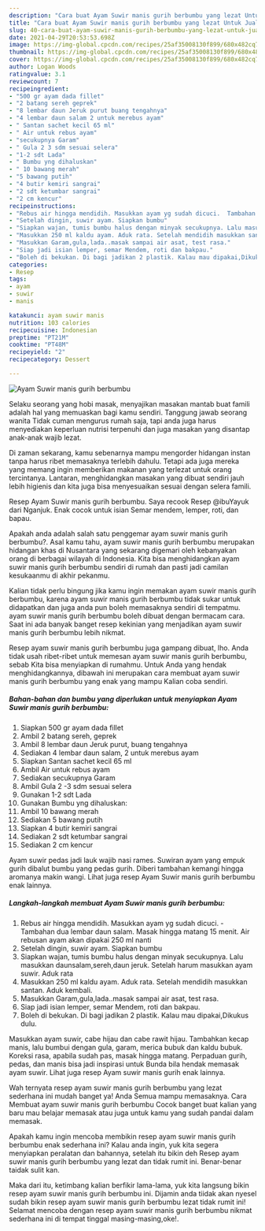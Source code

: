 ```yaml
---
description: "Cara buat Ayam Suwir manis gurih berbumbu yang lezat Untuk Jualan"
title: "Cara buat Ayam Suwir manis gurih berbumbu yang lezat Untuk Jualan"
slug: 40-cara-buat-ayam-suwir-manis-gurih-berbumbu-yang-lezat-untuk-jualan
date: 2021-04-29T20:53:53.698Z
image: https://img-global.cpcdn.com/recipes/25af35008130f899/680x482cq70/ayam-suwir-manis-gurih-berbumbu-foto-resep-utama.jpg
thumbnail: https://img-global.cpcdn.com/recipes/25af35008130f899/680x482cq70/ayam-suwir-manis-gurih-berbumbu-foto-resep-utama.jpg
cover: https://img-global.cpcdn.com/recipes/25af35008130f899/680x482cq70/ayam-suwir-manis-gurih-berbumbu-foto-resep-utama.jpg
author: Logan Woods
ratingvalue: 3.1
reviewcount: 7
recipeingredient:
- "500 gr ayam dada fillet"
- "2 batang sereh geprek"
- "8 lembar daun Jeruk purut buang tengahnya"
- "4 lembar daun salam 2 untuk merebus ayam"
- " Santan sachet kecil 65 ml"
- " Air untuk rebus ayam"
- "secukupnya Garam"
- " Gula 2 3 sdm sesuai selera"
- "1-2 sdt Lada"
- " Bumbu yng dihaluskan"
- " 10 bawang merah"
- "5 bawang putih"
- "4 butir kemiri sangrai"
- "2 sdt ketumbar sangrai"
- "2 cm kencur"
recipeinstructions:
- "Rebus air hingga mendidih. Masukkan ayam yg sudah dicuci.  Tambahan dua lembar daun salam. Masak hingga matang 15 menit. Air rebusan ayam akan dipakai 250 ml nanti"
- "Setelah dingin, suwir ayam. Siapkan bumbu"
- "Siapkan wajan, tumis bumbu halus dengan minyak secukupnya. Lalu masukkan daunsalam,sereh,daun jeruk. Setelah harum masukkan ayam suwir. Aduk rata"
- "Masukkan 250 ml kaldu ayam. Aduk rata. Setelah mendidih masukkan santan. Aduk kembali."
- "Masukkan Garam,gula,lada..masak sampai air asat, test rasa."
- "Siap jadi isian lemper, semar Mendem, roti dan bakpau."
- "Boleh di bekukan. Di bagi jadikan 2 plastik. Kalau mau dipakai,Dikukus dulu."
categories:
- Resep
tags:
- ayam
- suwir
- manis

katakunci: ayam suwir manis 
nutrition: 103 calories
recipecuisine: Indonesian
preptime: "PT21M"
cooktime: "PT48M"
recipeyield: "2"
recipecategory: Dessert

---
```



![Ayam Suwir manis gurih berbumbu](https://img-global.cpcdn.com/recipes/25af35008130f899/680x482cq70/ayam-suwir-manis-gurih-berbumbu-foto-resep-utama.jpg)

Selaku seorang yang hobi masak, menyajikan masakan mantab buat famili adalah hal yang memuaskan bagi kamu sendiri. Tanggung jawab seorang  wanita Tidak cuman mengurus rumah saja, tapi anda juga harus menyediakan keperluan nutrisi terpenuhi dan juga masakan yang disantap anak-anak wajib lezat.

Di zaman  sekarang, kamu sebenarnya mampu mengorder hidangan instan tanpa harus ribet memasaknya terlebih dahulu. Tetapi ada juga mereka yang memang ingin memberikan makanan yang terlezat untuk orang tercintanya. Lantaran, menghidangkan masakan yang dibuat sendiri jauh lebih higienis dan kita juga bisa menyesuaikan sesuai dengan selera famili. 

Resep Ayam Suwir manis gurih berbumbu. Saya recook Resep @ibuYayuk dari Nganjuk. Enak cocok untuk isian Semar mendem, lemper, roti, dan bapau.

Apakah anda adalah salah satu penggemar ayam suwir manis gurih berbumbu?. Asal kamu tahu, ayam suwir manis gurih berbumbu merupakan hidangan khas di Nusantara yang sekarang digemari oleh kebanyakan orang di berbagai wilayah di Indonesia. Kita bisa menghidangkan ayam suwir manis gurih berbumbu sendiri di rumah dan pasti jadi camilan kesukaanmu di akhir pekanmu.

Kalian tidak perlu bingung jika kamu ingin memakan ayam suwir manis gurih berbumbu, karena ayam suwir manis gurih berbumbu tidak sukar untuk didapatkan dan juga anda pun boleh memasaknya sendiri di tempatmu. ayam suwir manis gurih berbumbu boleh dibuat dengan bermacam cara. Saat ini ada banyak banget resep kekinian yang menjadikan ayam suwir manis gurih berbumbu lebih nikmat.

Resep ayam suwir manis gurih berbumbu juga gampang dibuat, lho. Anda tidak usah ribet-ribet untuk memesan ayam suwir manis gurih berbumbu, sebab Kita bisa menyiapkan di rumahmu. Untuk Anda yang hendak menghidangkannya, dibawah ini merupakan cara membuat ayam suwir manis gurih berbumbu yang enak yang mampu Kalian coba sendiri.

<!--inarticleads1-->

##### Bahan-bahan dan bumbu yang diperlukan untuk menyiapkan Ayam Suwir manis gurih berbumbu:

1. Siapkan 500 gr ayam dada fillet
1. Ambil 2 batang sereh, geprek
1. Ambil 8 lembar daun Jeruk purut, buang tengahnya
1. Sediakan 4 lembar daun salam, 2 untuk merebus ayam
1. Siapkan  Santan sachet kecil 65 ml
1. Ambil  Air untuk rebus ayam
1. Sediakan secukupnya Garam
1. Ambil  Gula 2 -3 sdm sesuai selera
1. Gunakan 1-2 sdt Lada
1. Gunakan  Bumbu yng dihaluskan:
1. Ambil  10 bawang merah
1. Sediakan 5 bawang putih
1. Siapkan 4 butir kemiri sangrai
1. Sediakan 2 sdt ketumbar sangrai
1. Sediakan 2 cm kencur


Ayam suwir pedas jadi lauk wajib nasi rames. Suwiran ayam yang empuk gurih dibalut bumbu yang pedas gurih. Diberi tambahan kemangi hingga aromanya makin wangi. Lihat juga resep Ayam Suwir manis gurih berbumbu enak lainnya. 

<!--inarticleads2-->

##### Langkah-langkah membuat Ayam Suwir manis gurih berbumbu:

1. Rebus air hingga mendidih. Masukkan ayam yg sudah dicuci. -  Tambahan dua lembar daun salam. Masak hingga matang 15 menit. Air rebusan ayam akan dipakai 250 ml nanti
1. Setelah dingin, suwir ayam. Siapkan bumbu
1. Siapkan wajan, tumis bumbu halus dengan minyak secukupnya. Lalu masukkan daunsalam,sereh,daun jeruk. Setelah harum masukkan ayam suwir. Aduk rata
1. Masukkan 250 ml kaldu ayam. Aduk rata. Setelah mendidih masukkan santan. Aduk kembali.
1. Masukkan Garam,gula,lada..masak sampai air asat, test rasa.
1. Siap jadi isian lemper, semar Mendem, roti dan bakpau.
1. Boleh di bekukan. Di bagi jadikan 2 plastik. Kalau mau dipakai,Dikukus dulu.


Masukkan ayam suwir, cabe hijau dan cabe rawit hijau. Tambahkan kecap manis, lalu bumbui dengan gula, garam, merica bubuk dan kaldu bubuk. Koreksi rasa, apabila sudah pas, masak hingga matang. Perpaduan gurih, pedas, dan manis bisa jadi inspirasi untuk Bunda bila hendak memasak ayam suwir. Lihat juga resep Ayam suwir manis gurih enak lainnya. 

Wah ternyata resep ayam suwir manis gurih berbumbu yang lezat sederhana ini mudah banget ya! Anda Semua mampu memasaknya. Cara Membuat ayam suwir manis gurih berbumbu Cocok banget buat kalian yang baru mau belajar memasak atau juga untuk kamu yang sudah pandai dalam memasak.

Apakah kamu ingin mencoba membikin resep ayam suwir manis gurih berbumbu enak sederhana ini? Kalau anda ingin, yuk kita segera menyiapkan peralatan dan bahannya, setelah itu bikin deh Resep ayam suwir manis gurih berbumbu yang lezat dan tidak rumit ini. Benar-benar taidak sulit kan. 

Maka dari itu, ketimbang kalian berfikir lama-lama, yuk kita langsung bikin resep ayam suwir manis gurih berbumbu ini. Dijamin anda tiidak akan nyesel sudah bikin resep ayam suwir manis gurih berbumbu lezat tidak rumit ini! Selamat mencoba dengan resep ayam suwir manis gurih berbumbu nikmat sederhana ini di tempat tinggal masing-masing,oke!.

